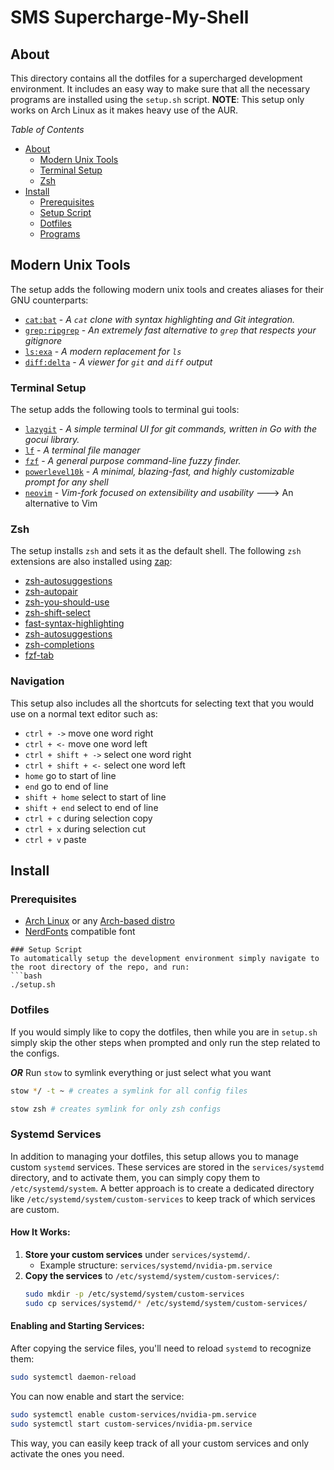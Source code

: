 # SMS Supercharge-My-Shell

## About

This directory contains all the dotfiles for a supercharged development environment. It includes an easy way to make sure that all the necessary programs are installed using the `setup.sh` script.
**NOTE**: This setup only works on Arch Linux as it makes heavy use of the AUR.

_Table of Contents_

- [About](#about)
  - [Modern Unix Tools](#modern-unix-tools)
  - [Terminal Setup](#terminal-setup)
  - [Zsh](#zsh)
- [Install](#install)
  - [Prerequisites](#prerequisites)
  - [Setup Script](#setup-script)
  - [Dotfiles](#dotfiles)
  - [Programs](#programs)

## Modern Unix Tools

The setup adds the following modern unix tools and creates aliases for their GNU counterparts:

- [`cat:bat`](https://github.com/sharkdp/bat) - _A `cat` clone with syntax highlighting and Git integration._
- [`grep:ripgrep`](https://github.com/BurntSushi/ripgrep) - _An extremely fast alternative to `grep` that respects your gitignore_
- [`ls:exa`](https://github.com/ogham/exa) - _A modern replacement for `ls`_
- [`diff:delta`](https://github.com/dandavison/delta) - _A viewer for `git` and `diff` output_

### Terminal Setup

The setup adds the following tools to terminal gui tools:

- [`lazygit`](https://github.com/jesseduffield/lazygit) - _A simple terminal UI for git commands, written in Go with the gocui library._
- [`lf`](https://github.com/gokcehan/lf) - _A terminal file manager_
- [`fzf`](https://github.com/junegunn/fzf) - _A general purpose command-line fuzzy finder._
- [`powerlevel10k`](https://github.com/romkatv/powerlevel10k) - _A minimal, blazing-fast, and highly customizable prompt for any shell_
- [`neovim`](https://neovim.io/) - _Vim-fork focused on extensibility and usability_ ---> An alternative to Vim

### Zsh

The setup installs `zsh` and sets it as the default shell. The following `zsh` extensions are also installed using [zap](https://github.com/zap-zsh/zap):

- [zsh-autosuggestions](https://github.com/zsh-users/zsh-autosuggestions)
- [zsh-autopair](https://github.com/hlissner/zsh-autopair)
- [zsh-you-should-use](https://github.com/MichaelAquilina/zsh-you-should-use)
- [zsh-shift-select](https://github.com/jirutka/zsh-shift-select)
- [fast-syntax-highlighting](https://github.com/zdharma-continuum/fast-syntax-highlighting)
- [zsh-autosuggestions](https://github.com/zsh-users/zsh-autosuggestions)
- [zsh-completions](https://github.com/zsh-users/zsh-completions)
- [fzf-tab](https://github.com/Aloxaf/fzf-tab)

### Navigation

This setup also includes all the shortcuts for selecting text that you would use on a normal text editor such as:

- `ctrl + ->` move one word right
- `ctrl + <-` move one word left
- `ctrl + shift + ->` select one word right
- `ctrl + shift + <-` select one word left
- `home` go to start of line
- `end` go to end of line
- `shift + home` select to start of line
- `shift + end` select to end of line
- `ctrl + c` during selection copy
- `ctrl + x` during selection cut
- `ctrl + v` paste

## Install

### Prerequisites

- [Arch Linux](https://archlinux.org/) or any [Arch-based distro](https://wiki.archlinux.org/title/Arch-based_distributions)
- [NerdFonts](https://www.nerdfonts.com/font-downloads) compatible font

````
### Setup Script
To automatically setup the development environment simply navigate to the root directory of the repo, and run:
```bash
./setup.sh
````

### Dotfiles

If you would simply like to copy the dotfiles, then while you are in `setup.sh` simply skip the other steps when prompted and only run the step related to the configs.

**_OR_**
Run `stow` to symlink everything or just select what you want

```bash
stow */ -t ~ # creates a symlink for all config files
```

```bash
stow zsh # creates symlink for only zsh configs
```

### Systemd Services

In addition to managing your dotfiles, this setup allows you to manage custom `systemd` services. These services are stored in the `services/systemd` directory, and to activate them, you can simply copy them to `/etc/systemd/system`. A better approach is to create a dedicated directory like `/etc/systemd/system/custom-services` to keep track of which services are custom.

#### How It Works:

1. **Store your custom services** under `services/systemd/`.
   - Example structure: `services/systemd/nvidia-pm.service`
2. **Copy the services** to `/etc/systemd/system/custom-services/`:
   ```bash
   sudo mkdir -p /etc/systemd/system/custom-services
   sudo cp services/systemd/* /etc/systemd/system/custom-services/
   ```

#### Enabling and Starting Services:

After copying the service files, you'll need to reload `systemd` to recognize them:

```bash
sudo systemctl daemon-reload
```

You can now enable and start the service:

```bash
sudo systemctl enable custom-services/nvidia-pm.service
sudo systemctl start custom-services/nvidia-pm.service
```

This way, you can easily keep track of all your custom services and only activate the ones you need.
